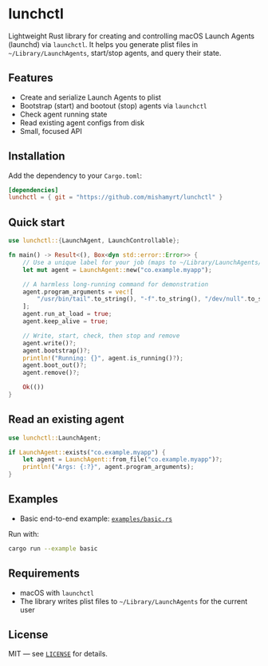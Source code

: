 # lunchctl

Lightweight Rust library for creating and controlling macOS Launch Agents (launchd) via `launchctl`. It helps you generate plist files in `~/Library/LaunchAgents`, start/stop agents, and query their state.

## Features

- Create and serialize Launch Agents to plist
- Bootstrap (start) and bootout (stop) agents via `launchctl`
- Check agent running state
- Read existing agent configs from disk
- Small, focused API

## Installation

Add the dependency to your `Cargo.toml`:

```toml
[dependencies]
lunchctl = { git = "https://github.com/mishamyrt/lunchctl" }
```

## Quick start

```rust
use lunchctl::{LaunchAgent, LaunchControllable};

fn main() -> Result<(), Box<dyn std::error::Error>> {
    // Use a unique label for your job (maps to ~/Library/LaunchAgents/<label>.plist)
    let mut agent = LaunchAgent::new("co.example.myapp");

    // A harmless long-running command for demonstration
    agent.program_arguments = vec![
        "/usr/bin/tail".to_string(), "-f".to_string(), "/dev/null".to_string()
    ];
    agent.run_at_load = true;
    agent.keep_alive = true;

    // Write, start, check, then stop and remove
    agent.write()?;
    agent.bootstrap()?;
    println!("Running: {}", agent.is_running()?);
    agent.boot_out()?;
    agent.remove()?;

    Ok(())
}
```

## Read an existing agent

```rust
use lunchctl::LaunchAgent;

if LaunchAgent::exists("co.example.myapp") {
    let agent = LaunchAgent::from_file("co.example.myapp")?;
    println!("Args: {:?}", agent.program_arguments);
}
```

## Examples

- Basic end-to-end example: [`examples/basic.rs`](examples/basic.rs)

Run with:

```bash
cargo run --example basic
```

## Requirements

- macOS with `launchctl`
- The library writes plist files to `~/Library/LaunchAgents` for the current user

## License

MIT — see [`LICENSE`](LICENSE) for details.

